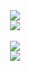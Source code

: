<div align=center>
	<img src="https://capsule-render.vercel.app/api?type=waving&color=auto&height=200&section=header&text=Hi%20there!👋%20I'm%20SeongMi&fontSize=50" />	
</div>

<div align=center>	
  <img src="https://github-readme-stats.vercel.app/api/top-langs/?username=hisungmi&layout=compact"><br><br>
  <img src="https://github-readme-stats.vercel.app/api?username=hisungmi&show_icons=true">
</div>
<div align=center>
	<img src="https://capsule-render.vercel.app/api?type=waving&color=auto&height=150&section=footer" />
</div>
